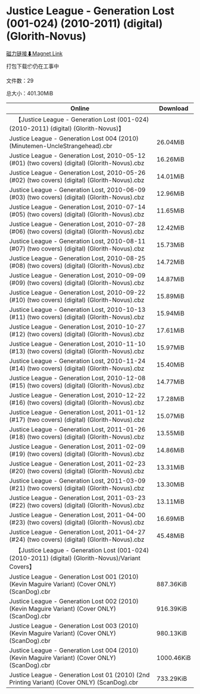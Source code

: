 # Justice League - Generation Lost (001-024) (2010-2011) (digital) (Glorith-Novus)

[磁力链接⬇Magnet Link](magnet:?xt=urn:btih:6999942a9ce1f1cb39e15ec7ddfd0d9887df4ee8&dn=Justice%20League%20-%20Generation%20Lost%20%28001-024%29%20%282010-2011%29%20%28digital%29%20%28Glorith-Novus%29)

打包下载📦仍在工事中

文件数：29

总大小：401.30MiB

Online | Download
--- | ---
&emsp;【Justice League - Generation Lost (001-024) (2010-2011) (digital) (Glorith-Novus)】 | 
Justice League - Generation Lost 004 (2010) (Minutemen-UncleStrangehead).cbr | 26.04MiB
Justice League - Generation Lost, 2010-05-12 (#01) (two covers) (digital) (Glorith-Novus).cbz | 16.26MiB
Justice League - Generation Lost, 2010-05-26 (#02) (two covers) (digital) (Glorith-Novus).cbz | 14.01MiB
Justice League - Generation Lost, 2010-06-09 (#03) (two covers) (digital) (Glorith-Novus).cbz | 12.96MiB
Justice League - Generation Lost, 2010-07-14 (#05) (two covers) (digital) (Glorith-Novus).cbz | 11.65MiB
Justice League - Generation Lost, 2010-07-28 (#06) (two covers) (digital) (Glorith-Novus).cbz | 12.42MiB
Justice League - Generation Lost, 2010-08-11 (#07) (two covers) (digital) (Glorith-Novus).cbz | 15.73MiB
Justice League - Generation Lost, 2010-08-25 (#08) (two covers) (digital) (Glorith-Novus).cbz | 14.72MiB
Justice League - Generation Lost, 2010-09-09 (#09) (two covers) (digital) (Glorith-Novus).cbz | 14.87MiB
Justice League - Generation Lost, 2010-09-22 (#10) (two covers) (digital) (Glorith-Novus).cbz | 15.89MiB
Justice League - Generation Lost, 2010-10-13 (#11) (two covers) (digital) (Glorith-Novus).cbz | 15.94MiB
Justice League - Generation Lost, 2010-10-27 (#12) (two covers) (digital) (Glorith-Novus).cbz | 17.61MiB
Justice League - Generation Lost, 2010-11-10 (#13) (two covers) (digital) (Glorith-Novus).cbz | 15.97MiB
Justice League - Generation Lost, 2010-11-24 (#14) (two covers) (digital) (Glorith-Novus).cbz | 15.40MiB
Justice League - Generation Lost, 2010-12-08 (#15) (two covers) (digital) (Glorith-Novus).cbz | 14.77MiB
Justice League - Generation Lost, 2010-12-22 (#16) (two covers) (digital) (Glorith-Novus).cbz | 17.28MiB
Justice League - Generation Lost, 2011-01-12 (#17) (two covers) (digital) (Glorith-Novus).cbz | 15.07MiB
Justice League - Generation Lost, 2011-01-26 (#18) (two covers) (digital) (Glorith-Novus).cbz | 13.55MiB
Justice League - Generation Lost, 2011-02-09 (#19) (two covers) (digital) (Glorith-Novus).cbz | 14.86MiB
Justice League - Generation Lost, 2011-02-23 (#20) (two covers) (digital) (Glorith-Novus).cbz | 13.31MiB
Justice League - Generation Lost, 2011-03-09 (#21) (two covers) (digital) (Glorith-Novus).cbz | 13.30MiB
Justice League - Generation Lost, 2011-03-23 (#22) (two covers) (digital) (Glorith-Novus).cbz | 13.11MiB
Justice League - Generation Lost, 2011-04-00 (#23) (two covers) (digital) (Glorith-Novus).cbz | 16.69MiB
Justice League - Generation Lost, 2011-04-27 (#24) (two covers) (digital) (Glorith-Novus).cbz | 45.48MiB
&emsp;【Justice League - Generation Lost (001-024) (2010-2011) (digital) (Glorith-Novus)/Variant Covers】 | 
Justice League - Generation Lost 001 (2010) (Kevin Maguire Variant) (Cover ONLY) (ScanDog).cbr | 887.36KiB
Justice League - Generation Lost 002 (2010) (Kevin Maguire Variant) (Cover ONLY) (ScanDog).cbr | 916.39KiB
Justice League - Generation Lost 003 (2010) (Kevin Maguire Variant) (Cover ONLY) (ScanDog).cbr | 980.13KiB
Justice League - Generation Lost 004 (2010) (Kevin Maguire Variant) (Cover ONLY) (ScanDog).cbr | 1000.46KiB
Justice League - Generation Lost 01 (2010) (2nd Printing Variant) (Cover ONLY) (ScanDog).cbr | 733.29KiB